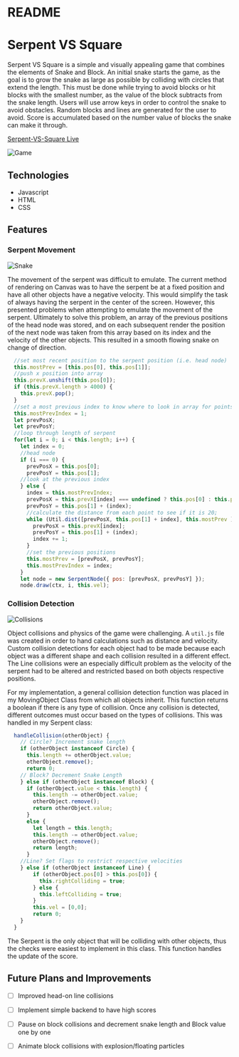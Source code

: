 # README

# Serpent VS Square
Serpent VS Square is a simple and visually appealing game that combines the elements of Snake and Block. An initial snake starts the game, as the goal is to grow the snake as large as possible by colliding with circles that extend the length. This must be done while trying to avoid blocks or hit blocks with the smallest number, as the value of the block subtracts from the snake length. Users will use arrow keys in order to control the snake to avoid obstacles. Random blocks and lines are generated for the user to avoid. Score is accumulated based on the number value of blocks the snake can make it through.
 
[Serpent-VS-Square Live](https://raymondlang.github.io/serpent-vs-square/)

![Game](https://s3-us-west-1.amazonaws.com/sonicstratus/serp-v-square.png)

## Technologies
* Javascript
* HTML
* CSS

## Features
### Serpent Movement

![Snake](https://s3-us-west-1.amazonaws.com/sonicstratus/serpvsquare.gif)

The movement of the serpent was difficult to emulate. The current method of rendering on Canvas was to have the serpent be at a fixed position and have all other objects have a negative velocity. This would simplify the task of always having the serpent in the center of the screen. However, this presented problems when attempting to emulate the movement of the serpent. Ultimately to solve this problem, an array of the previous positions of the head node was stored, and on each subsequent render the position of the next node was taken from this array based on its index and the velocity of the other objects. This resulted in a smooth flowing snake on change of direction. 

```javascript
  //set most recent position to the serpent position (i.e. head node)
  this.mostPrev = [this.pos[0], this.pos[1]];
  //push x position into array
  this.prevX.unshift(this.pos[0]);
  if (this.prevX.length > 4000) {
    this.prevX.pop();
  }
  //set a most previous index to know where to look in array for points
  this.mostPrevIndex = 1;
  let prevPosX;
  let prevPosY;
  //loop through length of serpent
  for(let i = 0; i < this.length; i++) {
    let index = 0;
    //head node
    if (i === 0) {
      prevPosX = this.pos[0];
      prevPosY = this.pos[1];
    //look at the previous index
    } else {
      index = this.mostPrevIndex;
      prevPosX = this.prevX[index] === undefined ? this.pos[0] : this.prevX[index];
      prevPosY = this.pos[1] + (index);
      //calculate the distance from each point to see if it is 20;
      while (Util.dist([prevPosX, this.pos[1] + index], this.mostPrev ) < 21) {
        prevPosX = this.prevX[index];
        prevPosY = this.pos[1] + (index);
        index += 1;
      }
      //set the previous positions
      this.mostPrev = [prevPosX, prevPosY];
      this.mostPrevIndex = index;
    }
    let node = new SerpentNode({ pos: [prevPosX, prevPosY] });
    node.draw(ctx, i, this.vel);
```

### Collision Detection
![Collisions](https://s3-us-west-1.amazonaws.com/sonicstratus/collisions.gif)

Object collisions and physics of the game were challenging. A `util.js` file was created in order to hand calculations such as distance and velocity. Custom collision detections for each object had to be made because each object was a different shape and each collision resulted in a different effect. The Line collisions were an especially difficult problem as the velocity of the serpent had to be altered and restricted based on both objects respective positions. 

For my implementation, a general collision detection function was placed in my MovingObject Class from which all objects inherit. This function returns a boolean if there is any type of collision. Once any collision is detected, different outcomes must occur based on the types of collisions. This was handled in my Serpent class: 

```javascript
  handleCollision(otherObject) {
    // Circle? Increment snake length
    if (otherObject instanceof Circle) {
      this.length += otherObject.value;
      otherObject.remove();
      return 0;
    // Block? Decrement Snake Length
    } else if (otherObject instanceof Block) {
      if (otherObject.value < this.length) {
        this.length -= otherObject.value;
        otherObject.remove();
        return otherObject.value;
      }
      else {
        let length = this.length;
        this.length -= otherObject.value;
        otherObject.remove();
        return length;
      }
    //Line? Set flags to restrict respective velocities
    } else if (otherObject instanceof Line) {
        if (otherObject.pos[0] > this.pos[0]) {
          this.rightColliding = true;
        } else {
          this.leftColliding = true;
        }
        this.vel = [0,0];
        return 0;
    }
  }
```
The Serpent is the only object that will be colliding with other objects, thus the checks were easiest to implement in this class. This function handles the update of the score.


## Future Plans and Improvements 

- [ ] Improved head-on line collisions
- [ ] Implement simple backend to have high scores
- [ ] Pause on block collisions and decrement snake length and Block value one by one
- [ ] Animate block collisions with explosion/floating particles





